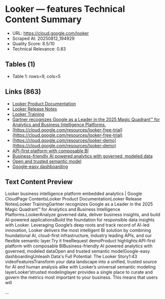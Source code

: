 # Looker — features Technical Content Summary

- URL: https://cloud.google.com/looker
- Scraped At: 20250812_194929
- Quality Score: 8.5/10
- Technical Relevance: 0.83

## Tables (1)
- Table 1: rows=9, cols=5

## Links (863)
- [Looker Product Documentation](https://cloud.google.com/looker/docs)
- [Looker Release Notes](https://cloud.google.com/looker/docs/release-notes)
- [Looker Training](https://www.cloudskillsboost.google/paths/28)
- [Gartner recognizes Google as a Leader in the 2025 Magic Quadrant™ for Analytics and Business Intelligence Platforms.](https://cloud.google.com/resources/content/looker-gartner-magic-quadrant)
- [https://cloud.google.com/resources/looker-free-trial](https://cloud.google.com/resources/looker-free-trial)
- [https://cloud.google.com/resources/looker-demo](https://cloud.google.com/resources/looker-demo)
- [API-first platform with composable BI](/looker#features)
- [Business-friendly AI powered analytics with governed, modeled data](/looker#features)
- [Open and trusted semantic model](/looker#features)
- [Google-easy dashboarding](/looker#features)

## Text Content Preview

Looker business intelligence platform embedded analytics | Google CloudPage ContentsLooker Product DocumentationLooker Release NotesLooker TrainingGartner recognizes Google as a Leader in the 2025 Magic Quadrant™ for Analytics and Business Intelligence Platforms.LookerAnalyze governed data, deliver business insights, and build AI-powered applicationsBuild the foundation for responsible data insights with Looker. Leveraging Google’s deep roots and track record of AI-led innovation, Looker delivers the most intelligent BI solution by combining foundational AI, cloud-first infrastructure, industry leading APIs, and our flexible semantic layer.Try it freeRequest demoProduct highlights:API-first platform with composable BIBusiness-friendly AI powered analytics with governed, modeled dataOpen and trusted semantic modelGoogle-easy dashboardingUnleash Data's Full Potential: The Looker Story1:43 videoFeaturesTransform your data landscape into a unified, trusted source for AI and human analysis alike with Looker’s universal semantic modeling layerLooker’strusted modelinglayer provides a single place to curate and govern the metrics most important to your business. This means that users will 

…